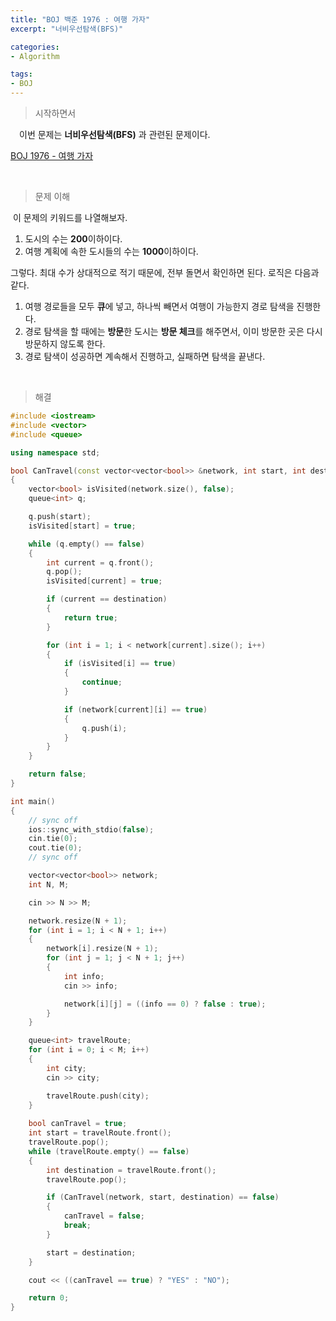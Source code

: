 ```yaml
---
title: "BOJ 백준 1976 : 여행 가자"
excerpt: "너비우선탐색(BFS)"

categories:
- Algorithm

tags:
- BOJ
---
```


> 시작하면서

　이번 문제는 **너비우선탐색(BFS)** 과 관련된 문제이다.

[BOJ 1976 - 여행 가자](https://www.acmicpc.net/problem/1976)    

​    

> 문제 이해

​	이 문제의 키워드를 나열해보자.

1. 도시의 수는 **200**이하이다.
2. 여행 계획에 속한 도시들의 수는 **1000**이하이다.

그렇다. 최대 수가 상대적으로 적기 때문에, 전부 돌면서 확인하면 된다. 로직은 다음과 같다.

1. 여행 경로들을 모두 **큐**에 넣고, 하나씩 빼면서 여행이 가능한지 경로 탐색을 진행한다.
2. 경로 탐색을 할 때에는 **방문**한 도시는 **방문 체크**를 해주면서, 이미 방문한 곳은 다시 방문하지 않도록 한다.
3. 경로 탐색이 성공하면 계속해서 진행하고, 실패하면 탐색을 끝낸다.

​    

>해결

```c++
#include <iostream>
#include <vector>
#include <queue>

using namespace std;

bool CanTravel(const vector<vector<bool>> &network, int start, int destination)
{
	vector<bool> isVisited(network.size(), false);
	queue<int> q;

	q.push(start);
	isVisited[start] = true;

	while (q.empty() == false)
	{
		int current = q.front();
		q.pop();
		isVisited[current] = true;

		if (current == destination)
		{
			return true;
		}

		for (int i = 1; i < network[current].size(); i++)
		{
			if (isVisited[i] == true)
			{
				continue;
			}

			if (network[current][i] == true)
			{			
				q.push(i);
			}
		}
	}

	return false;
}

int main()
{
	// sync off
	ios::sync_with_stdio(false);
	cin.tie(0);
	cout.tie(0);
	// sync off

	vector<vector<bool>> network;
	int N, M;

	cin >> N >> M;

	network.resize(N + 1);
	for (int i = 1; i < N + 1; i++)
	{
		network[i].resize(N + 1);
		for (int j = 1; j < N + 1; j++)
		{
			int info;
			cin >> info;

			network[i][j] = ((info == 0) ? false : true);
		}
	}

	queue<int> travelRoute;
	for (int i = 0; i < M; i++)
	{
		int city;
		cin >> city;

		travelRoute.push(city);
	}
	
	bool canTravel = true;
	int start = travelRoute.front();
	travelRoute.pop();	
	while (travelRoute.empty() == false)
	{
		int destination = travelRoute.front();
		travelRoute.pop();

		if (CanTravel(network, start, destination) == false)
		{
			canTravel = false;
			break;
		}

		start = destination;
	}

	cout << ((canTravel == true) ? "YES" : "NO");

	return 0;
}
```

